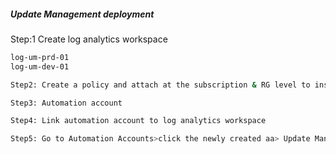 ##### Update Management deployment

Step:1 Create log analytics workspace
```sh
log-um-prd-01
log-um-dev-01
```
```sh
Step2: Create a policy and attach at the subscription & RG level to install log agent for all vms when created 

Step3: Automation account

Step4: Link automation account to log analytics workspace

Step5: Go to Automation Accounts>click the newly created aa> Update Management >And VMs should be listed here .
```
